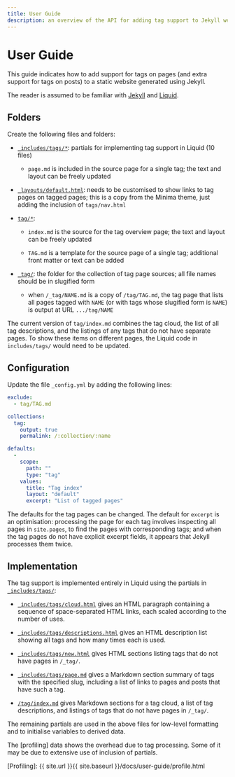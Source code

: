 ```yaml
---
title: User Guide
description: an overview of the API for adding tag support to Jekyll websites 
---
```

# User Guide

This guide indicates how to add support for tags on pages (and extra support for
tags on posts) to a static website generated using Jekyll.

The reader is assumed to be familiar with [Jekyll] and [Liquid].

## Folders

Create the following files and folders:

- [`_includes/tags/*`](https://github.com/pdmosses/tags/blob/master/_includes/tags/): 
  partials for implementing tag support in Liquid (10 files)
  
  - `page.md` is included in the source page for a single tag; the text and layout
    can be freely updated

- [`_layouts/default.html`](https://github.com/pdmosses/tags/blob/master/_layouts/default.html):
  needs to be customised to show links to tag pages on tagged pages;
  this is a copy from the Minima theme, just adding the inclusion of `tags/nav.html`

- [`tag/*`](https://github.com/pdmosses/tags/blob/master/tag/):
  
  - `index.md` is the source for the tag overview page; the text and layout
    can be freely updated
  
  - `TAG.md` is a template for the source page of a single tag; additional
    front matter or text can be added

- [`_tag/`](https://github.com/pdmosses/tags/blob/master/_tag/): 
  the folder for the collection of tag page sources; all file names should be
  in slugified form
  
  - when `/_tag/NAME.md` is a copy of `/tag/TAG.md`, the tag page that lists
  all pages tagged with `NAME` (or with tags whose slugified form is `NAME`)
  is output at URL `.../tag/NAME`

The current version of `tag/index.md` combines the tag cloud, the list of all
tag descriptions, and the listings of any tags that do not have separate pages.
To show these items on different pages, the Liquid code in `includes/tags/`
would need to be updated.

## Configuration

Update the file `_config.yml` by adding the following lines:

```yaml
exclude:
  - tag/TAG.md

collections:
  tag:
    output: true
    permalink: /:collection/:name

defaults:
  -
    scope:
      path: ""
      type: "tag"
    values:
      title: "Tag index"
      layout: "default"
      excerpt: "List of tagged pages"
```

The defaults for the tag pages can be changed. The default for `excerpt` is
an optimisation: processing the page for each tag involves inspecting all
pages in `site.pages`, to find the pages with corresponding tags; and
when the tag pages do not have explicit excerpt fields, it appears that
Jekyll processes them twice.

## Implementation

The tag support is implemented entirely in Liquid using the partials in
[`_includes/tags/`](https://github.com/pdmosses/tags/blob/master/_includes/tags/): 

- [`_includes/tags/cloud.html`](https://github.com/pdmosses/tags/blob/master/_includes/tags/cloud.html)
  gives an HTML paragraph containing a sequence of space-separated HTML links,
  each scaled according to the number of uses.
  
- [`_includes/tags/descriptions.html`](https://github.com/pdmosses/tags/blob/master/_includes/tags/descriptions.html)
  gives an HTML description list showing all tags and how many times each is used.
  
- [`_includes/tags/new.html`](https://github.com/pdmosses/tags/blob/master/_includes/tags/new.html)
  gives HTML sections listing tags that do not have pages in `/_tag/`.

- [`_includes/tags/page.md`](https://github.com/pdmosses/tags/blob/master/_includes/tags/page.md)
  gives a Markdown section summary of tags with the specified slug,
  including a list of links to pages and posts that have such a tag.

- [`/tag/index.md`](https://github.com/pdmosses/tags/blob/master/tag/index.md)
  gives Markdown sections for a tag cloud, a list of tag descriptions, and
  listings of tags that do not have pages in `/_tag/`.

The remaining partials are used in the above files for low-level formatting
and to initialise variables to derived data. 

The [profiling] data shows the overhead due to tag processing. Some of it may be
due to extensive use of inclusion of partials.

[Profiling]: {{ site.url }}{{ site.baseurl }}/docs/user-guide/profile.html

[Jekyll]: https://jekyllrb.com
[Liquid]: https://jekyllrb.com/docs/liquid/
